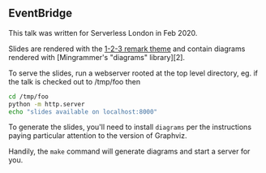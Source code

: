 EventBridge
-----------

This talk was written for Serverless London in Feb 2020.

Slides are rendered with the [1-2-3 remark theme][1] and contain diagrams rendered with [Mingrammer's "diagrams" library][2].

To serve the slides, run a webserver rooted at the top level directory, eg. if the talk is checked out to /tmp/foo then

```sh
cd /tmp/foo
python -m http.server
echo "slides available on localhost:8000"
```
To generate the slides, you'll need to install `diagrams` per the instructions paying particular attention to the version of Graphviz.

Handily, the `make` command will generate diagrams and start a server for you.

[1]: https://1-2-3.github.io/remark-it/index-en_US.html
[21]: https://diagrams.mingrammer.com/
